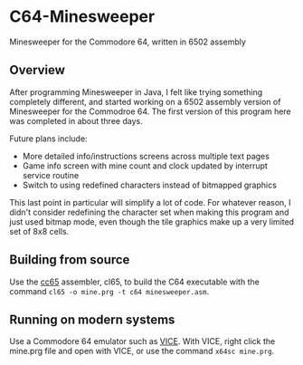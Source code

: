 # C64-Minesweeper
Minesweeper for the Commodore 64, written in 6502 assembly

## Overview
After programming Minesweeper in Java, I felt like trying something completely
different, and started working on a 6502 assembly version of Minesweeper for the
Commodroe 64. The first version of this program here was completed in about 
three days.

Future plans include:
- More detailed info/instructions screens across multiple text pages
- Game info screen with mine count and clock updated by interrupt service routine
- Switch to using redefined characters instead of bitmapped graphics

This last point in particular will simplify a lot of code. For whatever reason,
I didn't consider redefining the character set when making this program and
just used bitmap mode, even though the tile graphics make up a very limited
set of 8x8 cells.

## Building from source
Use the [cc65](https://cc65.github.io/) assembler, cl65, to build the C64
executable with the command `cl65 -o mine.prg -t c64 minesweeper.asm`.

## Running on modern systems
Use a Commodore 64 emulator such as [VICE](https://vice-emu.sourceforge.io/).
With VICE, right click the mine.prg file and open with VICE, or use the
command `x64sc mine.prg`.
